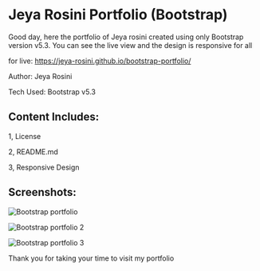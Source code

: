 # Jeya Rosini Portfolio (Bootstrap)
Good day, here the portfolio of Jeya rosini created using only Bootstrap version v5.3. You can see the live view and the design is responsive for all

for live: https://jeya-rosini.github.io/bootstrap-portfolio/

Author: Jeya Rosini

Tech Used: Bootstrap v5.3

## Content Includes:
1, License

2, README.md

3, Responsive Design


## Screenshots:
![Bootstrap portfolio](https://github.com/Jeya-rosini/bootstrap-portfolio/assets/143939511/0b0ddac4-491b-4094-b2ca-279ed1a09714)

![Bootstrap portfolio 2](https://github.com/Jeya-rosini/bootstrap-portfolio/assets/143939511/c563522f-8105-4826-8b45-377d10828c5f)

![Bootstrap portfolio 3](https://github.com/Jeya-rosini/bootstrap-portfolio/assets/143939511/d2b4b51d-9e65-4e85-8625-cd6732723326)

Thank you for taking your time to visit my portfolio
